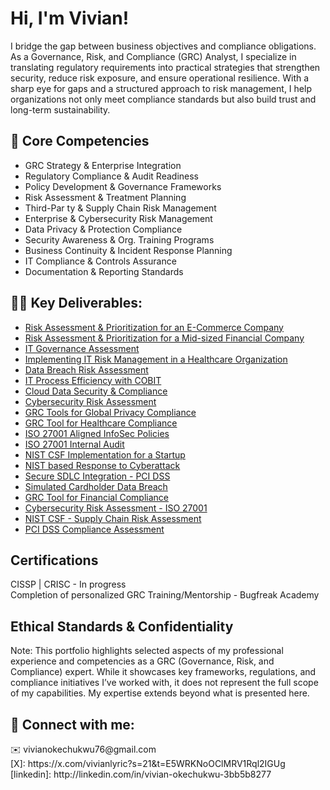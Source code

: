 <h1>Hi, I'm Vivian! </h1>

I bridge the gap between business objectives and compliance obligations. As a Governance, Risk, and Compliance (GRC) Analyst, I specialize in translating regulatory requirements into practical strategies that strengthen security, reduce risk exposure, and ensure operational resilience. With a sharp eye for gaps and a structured approach to risk management, I help organizations not only meet compliance standards but also build trust and long-term sustainability.

<h2> 🔑 Core Competencies</h2>

- GRC Strategy & Enterprise Integration
-	Regulatory Compliance & Audit Readiness
-	Policy Development & Governance Frameworks
-	Risk Assessment & Treatment Planning
-	Third-Par ty & Supply Chain Risk Management
-	Enterprise & Cybersecurity Risk Management
-	Data Privacy & Protection Compliance
-	Security Awareness & Org. Training Programs
-	Business Continuity & Incident Response Planning
-	IT Compliance & Controls Assurance
-	Documentation & Reporting Standards

 
<h2>👨‍💻 Key Deliverables:</h2>

- [Risk Assessment & Prioritization for an E-Commerce Company](https://github.com/vivianokechukwu/VulnerabilityRiskAssessment)
- [Risk Assessment & Prioritization for a Mid-sized Financial Company](https://github.com/vivianokechukwu/IDOR-Vulnerability-in-HR-Portal)
- [IT Governance Assessment](https://github.com/vivianokechukwu/GovernanceAssessment)
- [Implementing IT Risk Management in a Healthcare Organization](https://github.com/vivianokechukwu/RiskManagement)
- [Data Breach Risk Assessment](https://github.com/vivianokechukwu/RiskAssessment)
- [IT Process Efficiency with COBIT](https://github.com/vivianokechukwu/IT-process-efficiency)
- [Cloud Data Security & Compliance](https://github.com/vivianokechukwu/CloudDataSecurity)
- [Cybersecurity Risk Assessment](https://github.com/vivianokechukwu/CybersecurityRiskAssessment)
- [GRC Tools for Global Privacy Compliance](https://github.com/vivianokechukwu/PrivacyCompliance)
- [GRC Tool for Healthcare Compliance](https://github.com/vivianokechukwu/GRC-Tools)
- [ISO 27001 Aligned InfoSec Policies](https://github.com/vivianokechukwu/InfoSec-Policies)
- [ISO 27001 Internal Audit](https://github.com/vivianokechukwu/InternalAudit)
- [NIST CSF Implementation for a Startup](https://github.com/vivianokechukwu/NIST-CSF)
- [NIST based Response to Cyberattack](https://github.com/vivianokechukwu/NIST-Simulation)
- [Secure SDLC Integration - PCI DSS](https://github.com/vivianokechukwu/PCI-DSS-SDLC)
- [Simulated Cardholder Data Breach](https://github.com/vivianokechukwu/TabletopExercise)
- [GRC Tool for Financial Compliance](https://github.com/vivianokechukwu/ToolEvaluation)
- [Cybersecurity Risk Assessment - ISO 27001](https://github.com/vivianokechukwu/Cybersecurity)
- [NIST CSF - Supply Chain Risk Assessment](https://github.com/vivianokechukwu/NIST-Framework)
- [PCI DSS Compliance Assessment](https://github.com/vivianokechukwu/compliance-assessment)


<h2> Certifications</h2>

CISSP | CRISC - In progress<br>
Completion of personalized GRC Training/Mentorship - Bugfreak Academy

<h2> Ethical Standards & Confidentiality</h2>

Note: This portfolio highlights selected aspects of my professional experience and competencies as a GRC (Governance, Risk, and Compliance) expert. While it showcases key frameworks, regulations, and compliance initiatives I’ve worked with, it does not represent the full scope of my capabilities. My expertise extends beyond what is presented here.


<h2> 🤳 Connect with me:</h2>
✉️ vivianokechukwu76@gmail.com<br>
[X]: https://x.com/vivianlyric?s=21&t=E5WRKNoOClMRV1Rql2IGUg<br>
[linkedin]: http://linkedin.com/in/vivian-okechukwu-3bb5b8277

<!--

Here are some ideas to get you started:

- 🔭 I’m currently working on ...
- 🌱 I’m currently learning ...
- 👯 I’m looking to collaborate on ...
- 🤔 I’m looking for help with ...
- 💬 Ask me about ...
- 📫 How to reach me: ...
- 😄 Pronouns: ...
- ⚡ Fun fact: ...
-->
